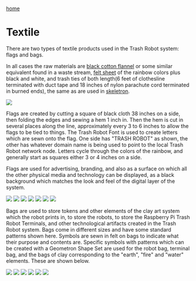[home](index.html)

# Textile

There are two types of textile products used in the Trash Robot system: flags and bags.

In all cases the raw materials are [black cotton flannel](https://www.joann.com/comfy-cozy-flannel-fabric-solids/16681074.html) or some similar equivalent found in a waste stream, [felt sheet](https://www.joann.com/craft-felt-fabric-72-solids/407288.html) of the rainbow colors plus black and white, and trash ties of both length(6 feet of clothesline terminated with duct tape and 18 inches of nylon parachute cord terminated in burned ends), the same as are used in [skeletron](scrolls/skeletron).

![](https://i.imgur.com/iGGA1of.jpg)


Flags are created by cutting a square of black cloth 38 inches on a side, then folding the edges and sewing a hem 1 inch in.  Then the hem is cut in several places along the line, approximately every 3 to 6 inches to allow the flags to be tied to things. The Trash Robot Font is used to create letters which are sewn onto the flag.  One side has "TRASH ROBOT" as shown, the other has whatever domain name is being used to point to the local Trash Robot network node.  Letters cycle through the colors of the rainbow, and generally start as squares either 3 or 4 inches on a side.


Flags are used for advertising, branding, and also as a surface on which all the other physical media and technology can be displayed, as a black background which matches the look and feel of the digital layer of the system.

![](https://i.imgur.com/nvWedsQ.jpg)
![](https://i.imgur.com/NzCdPkc.jpg)
![](https://i.imgur.com/XTkXNfz.jpg)
![](https://i.imgur.com/VzGWUmE.jpg)
![](https://i.imgur.com/nKHSZxC.jpg)
![](https://i.imgur.com/d1pyUxC.jpg)
![](https://i.imgur.com/ij5KATT.png)

Bags are used to store tokens and other elements of the clay art system which the robot prints in, to store the robots, to store the Raspberry Pi Trash Robot Terminals, and other technological artifacts created in the Trash Robot system.  Bags come in different sizes and have some standard patterns shown here.  Symbols are sewn in felt on bags to indicate what their purpose and contents are.  Specific symbols with patterns which can be created with a Geometron Shape Set are used for the robot bag, terminal bag, and the bags of clay corresponding to the "earth", "fire" and "water" elements.  These are shown below.

![](https://i.imgur.com/PX3H950.jpg)
![](https://i.imgur.com/dN9OHSj.jpg)
![](https://i.imgur.com/zhNdGOV.jpg)
![](https://i.imgur.com/96SbQov.jpg)
![](https://i.imgur.com/AmYttRk.jpg)
![](https://i.imgur.com/QlljPcd.jpg)


